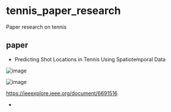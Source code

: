 # tennis_paper_research
Paper research on tennis

## paper
- Predicting Shot Locations in Tennis Using Spatiotemporal Data

![image](https://user-images.githubusercontent.com/34574033/76027889-c427a900-5f74-11ea-996e-b8eb65d9ef44.png)

![image](https://user-images.githubusercontent.com/34574033/76027831-aeb27f00-5f74-11ea-9d3b-1bf387aac686.png)

https://ieeexplore.ieee.org/document/6691516

- 

